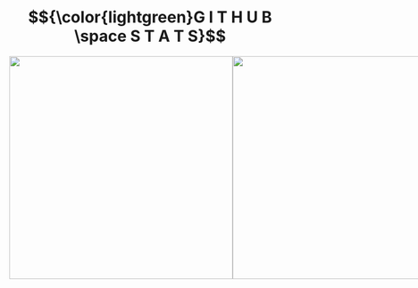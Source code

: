 <div align="center">
  <div style="display: flex; align-items: flex-start;">
  <h1> $${\color{lightgreen}G I T H U B \space S T A T S}$$ </h1>
  <hr>
  </div>
</div>

<div align="center">
  <div style="display: flex; align-items: flex-start;">
    <img align="top" width=400" src="https://github-readme-stats.vercel.app/api?username=aidilfahmi&show_icons=true&theme=nightowl">
<br />
<br />
    <img align="top" width=400" src="https://github-readme-streak-stats.herokuapp.com/?user=aidilfahmi&theme=nightowl&date_format=M%20j%5B%2C%20Y%5D">
<br />
  </div>
</div>
